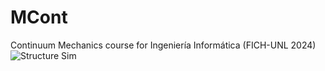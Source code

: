 # MCont
Continuum Mechanics course for Ingeniería Informática (FICH-UNL 2024)
![Structure Sim](https://github.com/Lucasa98/MCont/blob/main/TP1/output.gif)
